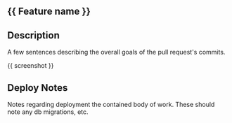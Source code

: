 ## {{ Feature name }}

## Description

A few sentences describing the overall goals of the pull request's commits.

{{ screenshot }}

## Deploy Notes

Notes regarding deployment the contained body of work. These should note any
db migrations, etc.
